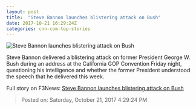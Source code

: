 ```yaml
---
layout: post
title:  "Steve Bannon launches blistering attack on Bush"
date: 2017-10-21 16:29:24Z
categories: cnn-com-top-stories
---
```


![Steve Bannon launches blistering attack on Bush](http://cdn.cnn.com/cnnnext/dam/assets/171014123903-steve-bannon-season-of-war-gop-values-voters-sot-00002129-super-tease.jpg)

Steve Bannon delivered a blistering attack on former President George W. Bush during an address at the California GOP Convention Friday night, questioning his intelligence and whether the former President understood the speech that he delivered this week.


Full story on F3News: [Steve Bannon launches blistering attack on Bush](http://www.f3nws.com/n/fMJac)

> Posted on: Saturday, October 21, 2017 4:29:24 PM
